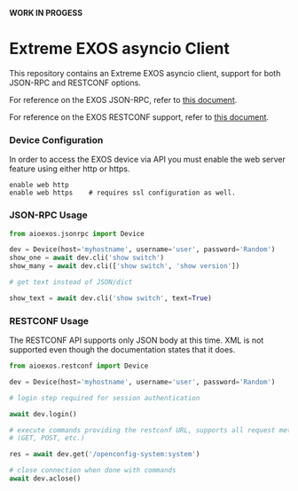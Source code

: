 **WORK IN PROGESS**

# Extreme EXOS asyncio Client

This repository contains an Extreme EXOS asyncio client, support for both
JSON-RPC and RESTCONF options.

For reference on the EXOS JSON-RPC, refer to [this
document](https://documentation.extremenetworks.com/app_notes/MMI/121152_MMI_Application_Release_Notes.pdf).

For reference on the EXOS RESTCONF support, refer to [this
document](https://api.extremenetworks.com/EXOS/ProgramInterfaces/RESTCONF/RESTCONF.html
).

### Device Configuration

In order to access the EXOS device via API you must enable the web server
feature using either http or https.

```text
enable web http
enable web https    # requires ssl configuration as well.
```

### JSON-RPC Usage

```python
from aioexos.jsonrpc import Device

dev = Device(host='myhostname', username='user', password='Random')
show_one = await dev.cli('show switch')
show_many = await dev.cli(['show switch', 'show version'])

# get text instead of JSON/dict

show_text = await dev.cli('show switch', text=True)
```

### RESTCONF Usage

The RESTCONF API supports only JSON body at this time.  XML is not supported
even though the documentation states that it does.

```python
from aioexos.restconf import Device

dev = Device(host='myhostname', username='user', password='Random')

# login step required for session authentication

await dev.login()

# execute commands providing the restconf URL, supports all request methods
# (GET, POST, etc.)

res = await dev.get('/openconfig-system:system')

# close connection when done with commands
await dev.aclose()
```

